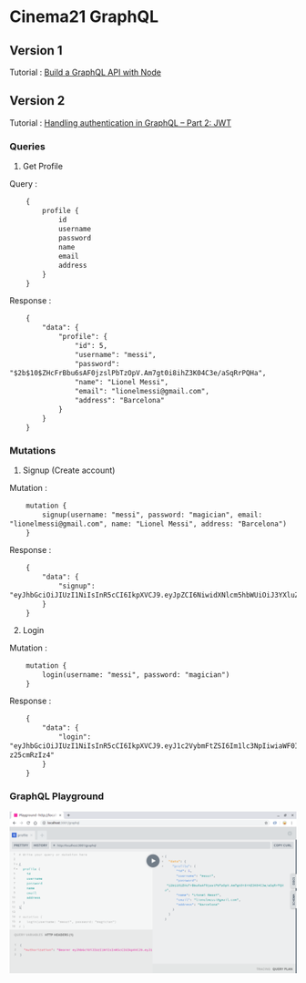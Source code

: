 # Cinema21 GraphQL

## Version 1

Tutorial : [Build a GraphQL API with Node](https://blog.jscrambler.com/build-a-graphql-api-with-node/)

## Version 2

Tutorial : [Handling authentication in GraphQL – Part 2: JWT
](https://blog.pusher.com/handling-authentication-in-graphql-jwt/)

### Queries

1. Get Profile

Query :

```
    {
        profile {
            id
            username
            password
            name
            email
            address
        }
    }
```

Response :

```
    {
        "data": {
            "profile": {
                "id": 5,
                "username": "messi",
                "password": "$2b$10$ZHcFrBbu6sAF0jzslPbTzOpV.Am7gt0i8ihZ3K04C3e/aSqRrPQHa",
                "name": "Lionel Messi",
                "email": "lionelmessi@gmail.com",
                "address": "Barcelona"
            }
        }
    }
```

### Mutations

1. Signup (Create account)

Mutation :

```
    mutation {
        signup(username: "messi", password: "magician", email: "lionelmessi@gmail.com", name: "Lionel Messi", address: "Barcelona")
    }
```

Response :

```
    {
        "data": {
            "signup": "eyJhbGciOiJIUzI1NiIsInR5cCI6IkpXVCJ9.eyJpZCI6NiwidXNlcm5hbWUiOiJ3YXluZXJvb25leSIsImlhdCI6MTU2ODU1ODA0MCwiZXhwIjoxNjAwMTE1NjQwfQ.WA_g4xTEN6WoXJ4rrJR5felse4UXJje3fueLbTnE3rU"
        }
    }
```

2. Login

Mutation :

```
    mutation {
        login(username: "messi", password: "magician")
    }
```

Response :

```
    {
        "data": {
            "login": "eyJhbGciOiJIUzI1NiIsInR5cCI6IkpXVCJ9.eyJ1c2VybmFtZSI6Im1lc3NpIiwiaWF0IjoxNTY4NTU4MTUzLCJleHAiOjE1Njg2NDQ1NTN9.yUFo9bCIK3hA5m7MYZC94IvakyW1KhLi-z25cmRzIz4"
        }
    }
```

### GraphQL Playground

![GraphQL Playground in Development](./images/playground.png)
